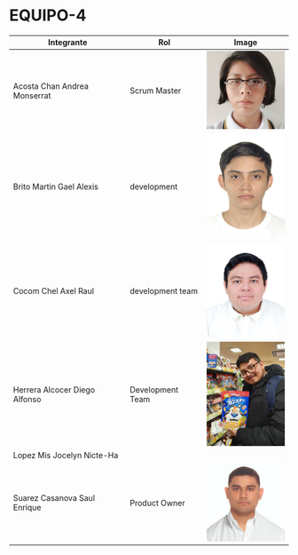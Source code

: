 # EQUIPO-4

| Integrante                    | Rol           | Image                                               |
| ----------------------------- | ------------- | --------------------------------------------------- |
| Acosta Chan Andrea Monserrat  |      Scrum Master         |        <img src="images/Andrea foto.jpeg" alt="Foto" width="150">                                             |
| Brito Martin Gael Alexis      |      development                                                           |<img src="images/Gael.jpg" alt="Foto" width= "150"> |
| Cocom Chel Axel Raul          | development team          |   <img src="images/axel.jpeg" alt="Foto" width="150">                                                  |
| Herrera Alcocer Diego Alfonso |        Development Team       |                   <img src="images/Diego.jpeg" alt="Foto" width="150">                                                  |                                  |
| Lopez Mis Jocelyn Nicte-Ha    |         |                                             |
| Suarez Casanova Saul Enrique  | Product Owner | <img src="images/saul.jpeg" alt="Foto" width="150"> |
